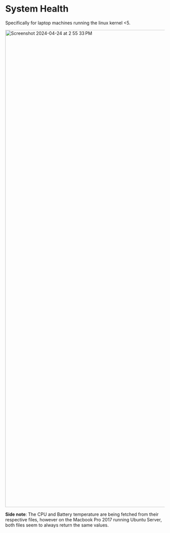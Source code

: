 # System Health
Specifically for laptop machines running the linux kernel <5.

<img width="1510" alt="Screenshot 2024-04-24 at 2 55 33 PM" src="https://github.com/tiredkangaroo/systemhealth/assets/81335306/bad7ae2e-d07c-480a-a381-08110013b8de">

<b>Side note</b>: The CPU and Battery temperature are being fetched from their respective files, however on the Macbook Pro 2017 running Ubuntu Server, both files seem to always return the same values.
